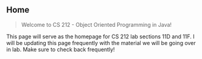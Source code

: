 ## Home

> Welcome to CS 212 - Object Oriented Programming in Java!

This page will serve as the homepage for CS 212 lab sections 11D and 11F. I will be updating this page frequently with the material we will be going over in lab. Make sure to check back frequently!